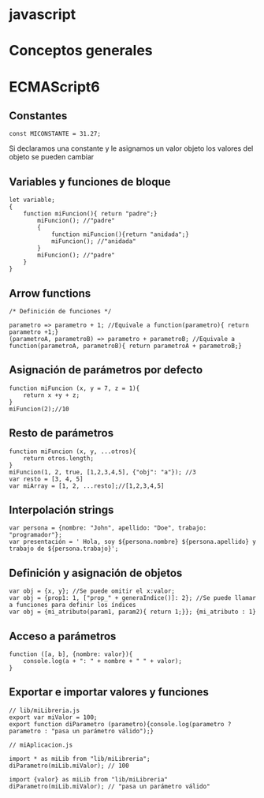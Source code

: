javascript
==========
# Conceptos generales


#  ECMAScript6

## Constantes

    const MICONSTANTE = 31.27;

Si declaramos una constante y le asignamos un valor objeto los valores del objeto se pueden cambiar

## Variables y funciones de bloque

    let variable;
    {
        function miFuncion(){ return "padre";}
            miFuncion(); //"padre"
            {
                function miFuncion(){return "anidada";}
                miFuncion(); //"anidada"
            }
            miFuncion(); //"padre"
        }
    }

## Arrow functions
    
    /* Definición de funciones */
    
    parametro => parametro + 1; //Equivale a function(parametro){ return parametro +1;}
    (parametroA, parametroB) => parametro + parametroB; //Equivale a function(parametroA, parametroB){ return parametroA + parametroB;}
    
## Asignación de parámetros por defecto

    function miFuncion (x, y = 7, z = 1){
        return x +y + z;
    }
    miFuncion(2);//10
    
## Resto de parámetros

    function miFuncion (x, y, ...otros){
        return otros.length;
    }
    miFuncion(1, 2, true, [1,2,3,4,5], {"obj": "a"}); //3
    var resto = [3, 4, 5]
    var miArray = [1, 2, ...resto];//[1,2,3,4,5]
    
## Interpolación strings

    var persona = {nombre: "John", apellido: "Doe", trabajo: "programador"};
    var presentación = ' Hola, soy ${persona.nombre} ${persona.apellido} y trabajo de ${persona.trabajo}';
    
## Definición y asignación de objetos

    var obj = {x, y}; //Se puede omitir el x:valor;
    var obj = {prop1: 1, ["prop_" + generaIndice()]: 2}; //Se puede llamar a funciones para definir los índices
    var obj = {mi_atributo(param1, param2){ return 1;}}; {mi_atributo : 1}
    
## Acceso a parámetros

    function ([a, b], {nombre: valor}){
        console.log(a + ": " + nombre + " " + valor);
    }

## Exportar e importar valores y funciones

    // lib/miLibreria.js
    export var miValor = 100;
    export function diParametro (parametro){console.log(parametro ? parametro : "pasa un parámetro válido");}
    
    // miAplicacion.js
    
    import * as miLib from "lib/miLibreria";
    diParametro(miLib.miValor); // 100
    
    import {valor} as miLib from "lib/miLibreria"
    diParametro(miLib.miValor); // "pasa un parámetro válido"


